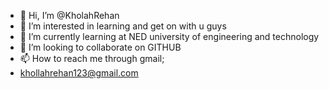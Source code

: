 - 👋 Hi, I’m @KholahRehan
- 👀 I’m interested in learning and get on with u guys
- 🌱 I’m currently learning at NED university of engineering and technology
- 💞️ I’m looking to collaborate on GITHUB
- 📫 How to reach me through gmail;
- khollahrehan123@gmail.com


<!---
KholahRehan/KholahRehan is a ✨ special ✨ repository because its `README.md` (this file) appears on your GitHub profile.
You can click the Preview link to take a look at your changes.
--->

